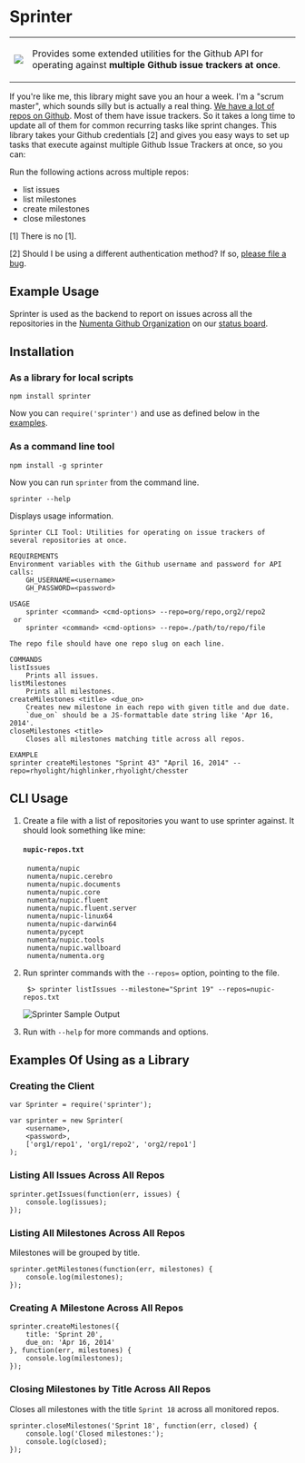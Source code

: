 # Sprinter

<table>
<tr>
  <td>
    <img src="http://maxcdn.fooyoh.com/files/attach/images/591/736/904/004/haters_gonna_hate.gif"/>
  </td>
  <td>
    <p/>Provides some extended utilities for the Github API for operating against <strong>multiple Github issue trackers at once</strong>.
  </td>
</tr>
</table>

If you're like me, this library might save you an hour a week. I'm a "scrum master", which sounds silly but is actually a real thing. <a href="https://github.com/numenta/">We have a lot of repos on Github</a>. Most of them have issue trackers. So it takes a long time to update all of them for common recurring tasks like sprint changes. This library takes your Github credentials [2] and gives you easy ways to set up tasks that execute against multiple Github Issue Trackers at once, so you can:

Run the following actions across multiple repos:

- list issues
- list milestones
- create milestones
- close  milestones


[1] There is no [1].

[2] Should I be using a different authentication method? If so, [please file a bug](https://github.com/rhyolight/sprinter.js/issues).

## Example Usage

Sprinter is used as the backend to report on issues across all the repositories in the [Numenta Github Organization](https://github.com/numenta/) on our [status board](http://status.numenta.org/issues.html).

## Installation

### As a library for local scripts

    npm install sprinter

Now you can `require('sprinter')` and use as defined below in the [examples](#examples-of-using-as-a-library).

### As a command line tool

    npm install -g sprinter

Now you can run `sprinter` from the command line.

    sprinter --help

Displays usage information.

    Sprinter CLI Tool: Utilities for operating on issue trackers of several repositories at once.

    REQUIREMENTS
    Environment variables with the Github username and password for API calls:
        GH_USERNAME=<username>
        GH_PASSWORD=<password>

    USAGE
        sprinter <command> <cmd-options> --repo=org/repo,org2/repo2
     or
        sprinter <command> <cmd-options> --repo=./path/to/repo/file

    The repo file should have one repo slug on each line.

    COMMANDS
    listIssues
        Prints all issues.
    listMilestones
        Prints all milestones.
    createMilestones <title> <due_on>
        Creates new milestone in each repo with given title and due date.
        `due_on` should be a JS-formattable date string like 'Apr 16, 2014'.
    closeMilestones <title>
        Closes all milestones matching title across all repos.

    EXAMPLE
    sprinter createMilestones "Sprint 43" "April 16, 2014" --repo=rhyolight/highlinker,rhyolight/chesster

## CLI Usage

1. Create a file with a list of repositories you want to use sprinter against. It should look something like mine:

    #### `nupic-repos.txt`
        numenta/nupic
        numenta/nupic.cerebro
        numenta/nupic.documents
        numenta/nupic.core
        numenta/nupic.fluent
        numenta/nupic.fluent.server
        numenta/nupic-linux64
        numenta/nupic-darwin64
        numenta/pycept
        numenta/nupic.tools
        numenta/nupic.wallboard
        numenta/numenta.org

1. Run sprinter commands with the `--repos=` option, pointing to the file.

        $> sprinter listIssues --milestone="Sprint 19" --repos=nupic-repos.txt

    ![Sprinter Sample Output](https://s3-us-west-2.amazonaws.com/public.numenta.org/images/sprinter.png)

1. Run with `--help` for more commands and options.

## Examples Of Using as a Library

### Creating the Client

    var Sprinter = require('sprinter');

    var sprinter = new Sprinter(
        <username>,
        <password>,
        ['org1/repo1', 'org1/repo2', 'org2/repo1']
    );

### Listing All Issues Across All Repos

    sprinter.getIssues(function(err, issues) {
        console.log(issues);
    });

### Listing All Milestones Across All Repos

Milestones will be grouped by title.

    sprinter.getMilestones(function(err, milestones) {
        console.log(milestones);
    });

### Creating A Milestone Across All Repos

    sprinter.createMilestones({
        title: 'Sprint 20',
        due_on: 'Apr 16, 2014'
    }, function(err, milestones) {
        console.log(milestones);
    });

### Closing Milestones by Title Across All Repos

Closes all milestones with the title `Sprint 18` across all monitored repos.

    sprinter.closeMilestones('Sprint 18', function(err, closed) {
        console.log('Closed milestones:');
        console.log(closed);
    });

